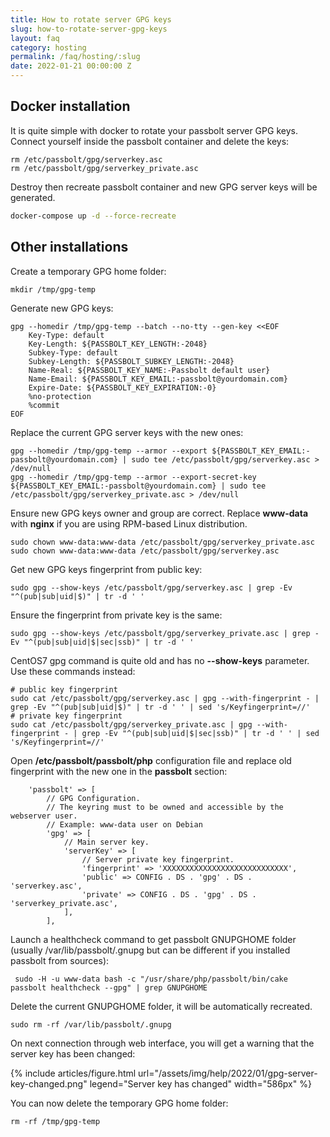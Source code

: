 ```yaml
---
title: How to rotate server GPG keys
slug: how-to-rotate-server-gpg-keys
layout: faq
category: hosting
permalink: /faq/hosting/:slug
date: 2022-01-21 00:00:00 Z
---
```


## Docker installation

It is quite simple with docker to rotate your passbolt server GPG keys. Connect yourself inside the passbolt container and delete the keys:

```
rm /etc/passbolt/gpg/serverkey.asc
rm /etc/passbolt/gpg/serverkey_private.asc
```

Destroy then recreate passbolt container and new GPG server keys will be generated.

```bash
docker-compose up -d --force-recreate
```

## Other installations

Create a temporary GPG home folder:

```
mkdir /tmp/gpg-temp
```

Generate new GPG keys:

```
gpg --homedir /tmp/gpg-temp --batch --no-tty --gen-key <<EOF
    Key-Type: default
    Key-Length: ${PASSBOLT_KEY_LENGTH:-2048}
    Subkey-Type: default
    Subkey-Length: ${PASSBOLT_SUBKEY_LENGTH:-2048}
    Name-Real: ${PASSBOLT_KEY_NAME:-Passbolt default user}
    Name-Email: ${PASSBOLT_KEY_EMAIL:-passbolt@yourdomain.com}
    Expire-Date: ${PASSBOLT_KEY_EXPIRATION:-0}
    %no-protection
    %commit
EOF
```

Replace the current GPG server keys with the new ones:

```
gpg --homedir /tmp/gpg-temp --armor --export ${PASSBOLT_KEY_EMAIL:-passbolt@yourdomain.com} | sudo tee /etc/passbolt/gpg/serverkey.asc > /dev/null
gpg --homedir /tmp/gpg-temp --armor --export-secret-key ${PASSBOLT_KEY_EMAIL:-passbolt@yourdomain.com} | sudo tee /etc/passbolt/gpg/serverkey_private.asc > /dev/null
```

Ensure new GPG keys owner and group are correct. Replace **www-data** with **nginx** if you are using RPM-based Linux distribution.

```
sudo chown www-data:www-data /etc/passbolt/gpg/serverkey_private.asc
sudo chown www-data:www-data /etc/passbolt/gpg/serverkey.asc
```

Get new GPG keys fingerprint from public key:

```
sudo gpg --show-keys /etc/passbolt/gpg/serverkey.asc | grep -Ev "^(pub|sub|uid|$)" | tr -d ' '
```

Ensure the fingerprint from private key is the same:

```
sudo gpg --show-keys /etc/passbolt/gpg/serverkey_private.asc | grep -Ev "^(pub|sub|uid|$|sec|ssb)" | tr -d ' '
```

CentOS7 gpg command is quite old and has no **--show-keys** parameter. Use these commands instead:

```
# public key fingerprint
sudo cat /etc/passbolt/gpg/serverkey.asc | gpg --with-fingerprint - | grep -Ev "^(pub|sub|uid|$)" | tr -d ' ' | sed 's/Keyfingerprint=//'
# private key fingerprint
sudo cat /etc/passbolt/gpg/serverkey_private.asc | gpg --with-fingerprint - | grep -Ev "^(pub|sub|uid|$|sec|ssb)" | tr -d ' ' | sed 's/Keyfingerprint=//'
```

Open **/etc/passbolt/passbolt/php** configuration file and replace old fingerprint with the new one in the **passbolt** section:

```
    'passbolt' => [
        // GPG Configuration.
        // The keyring must to be owned and accessible by the webserver user.
        // Example: www-data user on Debian
        'gpg' => [
            // Main server key.
            'serverKey' => [
                // Server private key fingerprint.
                'fingerprint' => 'XXXXXXXXXXXXXXXXXXXXXXXXXXXX',
                'public' => CONFIG . DS . 'gpg' . DS . 'serverkey.asc',
                'private' => CONFIG . DS . 'gpg' . DS . 'serverkey_private.asc',
            ],
        ],

```

Launch a healthcheck command to get passbolt GNUPGHOME folder (usually /var/lib/passbolt/.gnupg but can be different if you installed passbolt from sources):

```
 sudo -H -u www-data bash -c "/usr/share/php/passbolt/bin/cake passbolt healthcheck --gpg" | grep GNUPGHOME
```

Delete the current GNUPGHOME folder, it will be automatically recreated.

```
sudo rm -rf /var/lib/passbolt/.gnupg
```

On next connection through web interface, you will get a warning that the server key has been changed:

{% include
    articles/figure.html
    url="/assets/img/help/2022/01/gpg-server-key-changed.png"
    legend="Server key has changed" width="586px"
%}

You can now delete the temporary GPG home folder:

```
rm -rf /tmp/gpg-temp
```